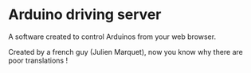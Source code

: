 Arduino driving server
======================

A software created to control Arduinos from your web browser.

Created by a french guy (Julien Marquet), now you know why there are poor translations !
